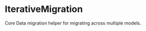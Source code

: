 IterativeMigration
==================

Core Data migration helper for migrating across multiple models.
